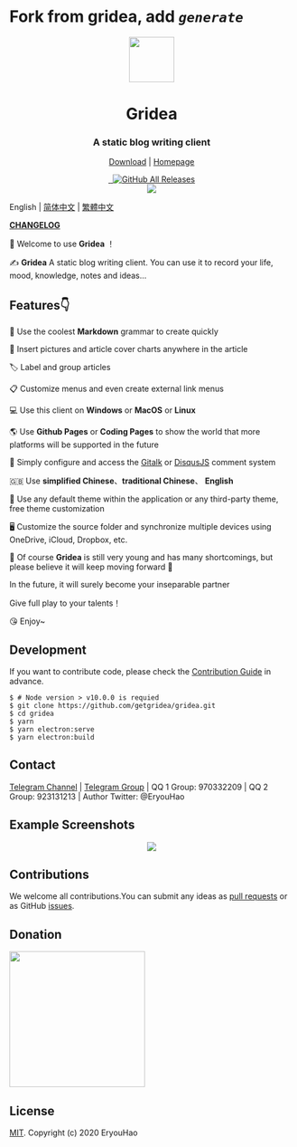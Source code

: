 # Fork from gridea, add _`generate`_

<div align="center">
  <a href="https://gridea.dev">
    <img src="public/app-icons/gridea.png"  width="80px" height="80px">
  </a>
  <h1 align="center">
    Gridea
  </h1>
  <h3 align="center">
    A static blog writing client
  </h3>

[Download](https://github.com/getgridea/gridea/releases) | [Homepage](https://gridea.dev/)

  <a href="https://github.com/getgridea/gridea/releases/latest">
    <img src="https://img.shields.io/github/release/getgridea/gridea.svg?style=flat-square" alt="">
  </a>

  <a href="https://github.com/getgridea/gridea/blob/master/LICENSE">
    <img src="https://img.shields.io/github/license/getgridea/gridea.svg?style=flat-square" alt="">
  </a>
  
  <a href="https://github.com/getgridea/gridea/releases/latest">
    <img alt="GitHub All Releases" src="https://img.shields.io/github/downloads/getgridea/gridea/total.svg?color=%2312b886&style=flat-square">
  </a>

</div>

<div align="center">
  <img src="gridea-app-en.png">

</div>

English | [简体中文](https://github.com/getgridea/gridea/blob/master/README-zh_CN.md) | [繁體中文](https://github.com/getgridea/gridea/blob/master/README-zh_TW.md)

**[CHANGELOG](https://github.com/getgridea/gridea/blob/master/CHANGELOG.md)**

👏 Welcome to use **Gridea** ！

✍️ **Gridea** A static blog writing client. You can use it to record your life, mood, knowledge, notes and ideas...

## Features👇

📝 Use the coolest **Markdown** grammar to create quickly

🌉 Insert pictures and article cover charts anywhere in the article

🏷️ Label and group articles

📋 Customize menus and even create external link menus

💻 Use this client on **Windows** or **MacOS** or **Linux**

🌎 Use **Github Pages** or **Coding Pages** to show the world that more platforms will be supported in the future

💬 Simply configure and access the [Gitalk](https://github.com/gitalk/gitalk) or [DisqusJS](https://github.com/SukkaW/DisqusJS) comment system

🇬🇧 Use **simplified Chinese**、**traditional Chinese**、 **English**

🌁 Use any default theme within the application or any third-party theme, free theme customization

🖥 Customize the source folder and synchronize multiple devices using OneDrive, iCloud, Dropbox, etc.

🌱 Of course **Gridea** is still very young and has many shortcomings, but please believe it will keep moving forward 🏃

In the future, it will surely become your inseparable partner

Give full play to your talents！

😘 Enjoy~

## Development

If you want to contribute code, please check the [Contribution Guide](https://github.com/getgridea/gridea/wiki/%E8%B4%A1%E7%8C%AE%E6%8C%87%E5%8D%97) in advance.

```shell
$ # Node version > v10.0.0 is requied
$ git clone https://github.com/getgridea/gridea.git
$ cd gridea
$ yarn
$ yarn electron:serve
$ yarn electron:build
```

## Contact

[Telegram Channel](https://t.me/joinchat/AAAAAEj82_lma0Y1wmyqUQ) | [Telegram Group](https://t.me/joinchat/IDY0ahRqb8NPodv95BNpBg) | QQ 1 Group: 970332209 | QQ 2 Group: 923131213 | Author Twitter: @EryouHao

## Example Screenshots

<div align="center">
  <img src="./files/themes.png">
</div>

## Contributions

We welcome all contributions.You can submit any ideas as [pull requests](https://github.com/getgridea/gridea/pulls) or as GitHub [issues](https://github.com/getgridea/gridea/issues).

## Donation

<div>
  <img src="./files/wechat.png" width="240px">
</div>

## License

[MIT](https://github.com/getgridea/gridea/blob/master/LICENSE). Copyright (c) 2020 EryouHao
